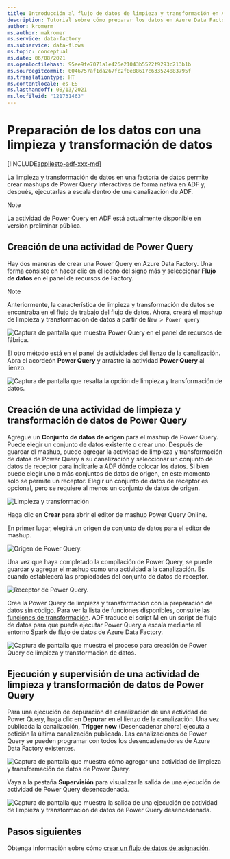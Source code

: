 ```yaml
---
title: Introducción al flujo de datos de limpieza y transformación en Azure Data Factory
description: Tutorial sobre cómo preparar los datos en Azure Data Factory mediante el flujo de datos de limpieza y transformación
author: kromerm
ms.author: makromer
ms.service: data-factory
ms.subservice: data-flows
ms.topic: conceptual
ms.date: 06/08/2021
ms.openlocfilehash: 95ee9fe7071a1e426e21043b5522f9293c213b1b
ms.sourcegitcommit: 0046757af1da267fc2f0e88617c633524883795f
ms.translationtype: HT
ms.contentlocale: es-ES
ms.lasthandoff: 08/13/2021
ms.locfileid: "121731463"
---
```

# <a name="prepare-data-with-data-wrangling"></a>Preparación de los datos con una limpieza y transformación de datos

[!INCLUDE[appliesto-adf-xxx-md](includes/appliesto-adf-xxx-md.md)]

La limpieza y transformación de datos en una factoría de datos permite crear mashups de Power Query interactivas de forma nativa en ADF y, después, ejecutarlas a escala dentro de una canalización de ADF.

> [!NOTE]
> La actividad de Power Query en ADF está actualmente disponible en versión preliminar pública.

## <a name="create-a-power-query-activity"></a>Creación de una actividad de Power Query

Hay dos maneras de crear una Power Query en Azure Data Factory. Una forma consiste en hacer clic en el icono del signo más y seleccionar **Flujo de datos** en el panel de recursos de Factory.

> [!NOTE]
> Anteriormente, la característica de limpieza y transformación de datos se encontraba en el flujo de trabajo del flujo de datos. Ahora, creará el mashup de limpieza y transformación de datos a partir de ```New > Power query```

![Captura de pantalla que muestra Power Query en el panel de recursos de fábrica.](media/data-flow/power-query-wrangling.png)

El otro método está en el panel de actividades del lienzo de la canalización. Abra el acordeón **Power Query** y arrastre la actividad **Power Query** al lienzo.

![Captura de pantalla que resalta la opción de limpieza y transformación de datos.](media/data-flow/power-query-activity.png)

## <a name="author-a-power-query-data-wrangling-activity"></a>Creación de una actividad de limpieza y transformación de datos de Power Query

Agregue un **Conjunto de datos de origen** para el mashup de Power Query. Puede elegir un conjunto de datos existente o crear uno. Después de guardar el mashup, puede agregar la actividad de limpieza y transformación de datos de Power Query a su canalización y seleccionar un conjunto de datos de receptor para indicarle a ADF dónde colocar los datos. Si bien puede elegir uno o más conjuntos de datos de origen, en este momento solo se permite un receptor. Elegir un conjunto de datos de receptor es opcional, pero se requiere al menos un conjunto de datos de origen.

![Limpieza y transformación](media/wrangling-data-flow/tutorial4.png)

Haga clic en **Crear** para abrir el editor de mashup Power Query Online.

En primer lugar, elegirá un origen de conjunto de datos para el editor de mashup.

![Origen de Power Query.](media/wrangling-data-flow/pq-new-source.png)

Una vez que haya completado la compilación de Power Query, se puede guardar y agregar el mashup como una actividad a la canalización. Es cuando establecerá las propiedades del conjunto de datos de receptor.

![Receptor de Power Query.](media/wrangling-data-flow/pq-new-sink.png)

Cree la Power Query de limpieza y transformación con la preparación de datos sin código. Para ver la lista de funciones disponibles, consulte las [funciones de transformación](wrangling-functions.md). ADF traduce el script M en un script de flujo de datos para que pueda ejecutar Power Query a escala mediante el entorno Spark de flujo de datos de Azure Data Factory.

![Captura de pantalla que muestra el proceso para creación de Power Query de limpieza y transformación de datos.](media/wrangling-data-flow/tutorial6.png)

## <a name="running-and-monitoring-a-power-query-data-wrangling-activity"></a>Ejecución y supervisión de una actividad de limpieza y transformación de datos de Power Query

Para una ejecución de depuración de canalización de una actividad de Power Query, haga clic en **Depurar** en el lienzo de la canalización. Una vez publicada la canalización, **Trigger now** (Desencadenar ahora) ejecuta a petición la última canalización publicada. Las canalizaciones de Power Query se pueden programar con todos los desencadenadores de Azure Data Factory existentes.

![Captura de pantalla que muestra cómo agregar una actividad de limpieza y transformación de datos de Power Query.](media/data-flow/pq-activity-001.png)

Vaya a la pestaña **Supervisión** para visualizar la salida de una ejecución de actividad de Power Query desencadenada.

![Captura de pantalla que muestra la salida de una ejecución de actividad de limpieza y transformación de datos de Power Query desencadenada.](media/wrangling-data-flow/tutorial2.png)

## <a name="next-steps"></a>Pasos siguientes

Obtenga información sobre cómo [crear un flujo de datos de asignación](tutorial-data-flow.md).
